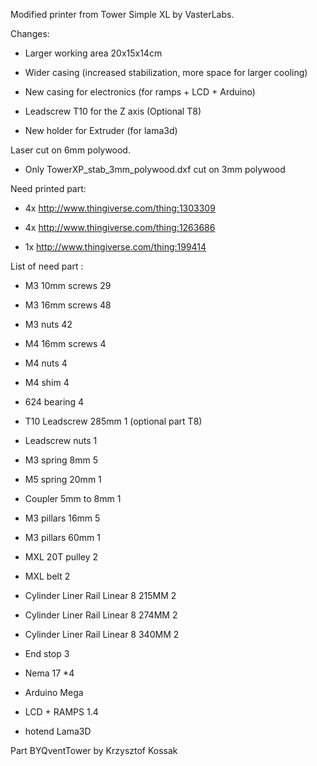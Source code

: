 Modified printer from Tower Simple XL by VasterLabs.

Changes:

- Larger working area 20x15x14cm

- Wider casing (increased stabilization, more space for larger cooling)

- New casing for electronics (for ramps + LCD + Arduino)

- Leadscrew T10 for the Z axis (Optional T8)

- New holder for Extruder (for lama3d)



Laser cut on 6mm polywood.

- Only TowerXP_stab_3mm_polywood.dxf cut on 3mm polywood


Need printed part:

- 4x http://www.thingiverse.com/thing:1303309

- 4x http://www.thingiverse.com/thing:1263686

- 1x http://www.thingiverse.com/thing:199414




List of need part :

- M3 10mm screws 29

- M3 16mm screws 48

- M3 nuts 42

- M4 16mm screws 4

- M4 nuts 4

- M4 shim 4

- 624 bearing 4

- T10 Leadscrew 285mm 1 (optional part T8)

- Leadscrew nuts 1

- M3 spring 8mm 5

- M5 spring 20mm 1

- Coupler 5mm to 8mm 1

- M3 pillars 16mm 5

- M3 pillars 60mm 1

- MXL 20T pulley 2

- MXL belt 2

- Cylinder Liner Rail Linear 8 215MM 2

- Cylinder Liner Rail Linear 8 274MM 2

- Cylinder Liner Rail Linear 8 340MM 2

- End stop 3

- Nema 17 *4

- Arduino Mega

- LCD + RAMPS 1.4

- hotend Lama3D


Part BYQventTower by Krzysztof Kossak

